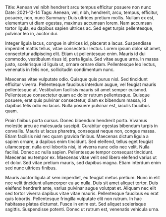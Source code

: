 Title: Aenean vel nibh hendrerit arcu tempus efficitur posuere non nunc
Date: 2021-12-14
Tags: Aenean, vel, nibh, hendrerit, arcu, tempus, efficitur, posuere, non, nunc
Summary: Duis ultrices pretium mollis. Nullam ex est, elementum ut diam egestas, maximus accumsan lorem. Nam accumsan tortor ligula, eu dapibus sapien ultrices ac. Sed eget turpis pellentesque, pulvinar leo in, auctor dui.

Integer ligula lacus, congue in ultrices id, placerat a lacus. Suspendisse imperdiet mattis tellus, vitae consectetur lectus. Lorem ipsum dolor sit amet, consectetur adipiscing elit. Etiam ut pellentesque enim. Mauris id dui commodo, vestibulum risus id, porta ligula. Sed vitae augue urna. In massa justo, scelerisque id ligula ut, ornare ornare diam. Pellentesque leo lectus, venenatis in felis non, sollicitudin condimentum nunc.

Maecenas vitae vulputate odio. Quisque quis purus nisl. Sed tincidunt efficitur viverra. Pellentesque faucibus interdum augue, vel feugiat mauris pellentesque at. Vestibulum facilisis mauris sit amet semper euismod. Pellentesque consectetur quam ac dolor rutrum pellentesque. Quisque posuere, erat quis pulvinar consectetur, diam ex bibendum massa, id dapibus felis odio eu lacus. Nulla posuere pulvinar est, iaculis faucibus quam.

Proin finibus porta cursus. Donec bibendum hendrerit porta. Vivamus molestie arcu ac malesuada suscipit. Curabitur egestas bibendum turpis in convallis. Mauris ut lacus pharetra, consequat neque non, congue massa. Etiam facilisis nisl nec quam gravida finibus. Maecenas dictum ligula a sapien ornare, a dapibus enim tincidunt. Sed eleifend, tellus eget feugiat ullamcorper, nulla orci lobortis nisi, id viverra nunc odio nec velit. Nulla facilisi. Donec ac nulla sapien. Pellentesque tempor consequat tincidunt. Maecenas eu tempor ex. Maecenas vitae velit sed libero eleifend varius ut et dolor. Sed vitae pretium mauris, sed dapibus magna. Etiam interdum enim sed nunc ultrices finibus.

Mauris auctor ligula at sem imperdiet, eu feugiat metus pretium. Nunc in elit nec velit tincidunt ullamcorper eu ac nulla. Duis sit amet aliquet tortor. Duis eleifend hendrerit ante, varius pulvinar augue volutpat et. Aliquam nec elit sed tortor viverra dapibus vitae vitae mauris. Pellentesque faucibus eu erat quis lobortis. Pellentesque fringilla vulputate elit non rutrum. In hac habitasse platea dictumst. Fusce in enim est. Sed aliquet scelerisque sagittis. Suspendisse potenti. Donec ut rutrum est, venenatis vehicula urna.
